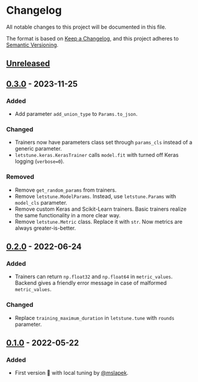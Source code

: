 # Changelog
All notable changes to this project will be documented in this file.

The format is based on [Keep a Changelog](https://keepachangelog.com/en/1.0.0/),
and this project adheres to [Semantic Versioning](https://semver.org/spec/v2.0.0.html).

## [Unreleased]

## [0.3.0] - 2023-11-25
### Added
- Add parameter `add_union_type` to `Params.to_json`.

### Changed
- Trainers now have parameters class set through `params_cls` instead of a generic parameter.
- `letstune.keras.KerasTrainer` calls `model.fit` with turned off Keras logging (`verbose=0`). 

### Removed
- Remove `get_random_params` from trainers.
- Remove `letstune.ModelParams`. Instead, use `letstune.Params` with `model_cls` parameter.
- Remove custom Keras and Scikit-Learn trainers. Basic trainers realize the same functionality in a more clear way.
- Remove `letstune.Metric` class. Replace it with `str`. Now metrics are always greater-is-better.

## [0.2.0] - 2022-06-24
### Added
- Trainers can return `np.float32` and `np.float64` in `metric_values`. Backend gives a friendly error message in case of malformed `metric_values`.

### Changed
- Replace `training_maximum_duration` in `letstune.tune` with `rounds` parameter.

## [0.1.0] - 2022-05-22
### Added
- First version :tada: with local tuning by [@mslapek](https://github.com/mslapek).

[Unreleased]: https://github.com/mslapek/letstune/compare/v0.3.0...HEAD
[0.3.0]: https://github.com/mslapek/letstune/releases/tag/v0.3.0
[0.2.0]: https://github.com/mslapek/letstune/releases/tag/v0.2.0
[0.1.0]: https://github.com/mslapek/letstune/releases/tag/v0.1.0
